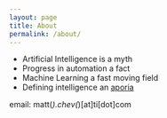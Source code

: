 ```yaml
---
layout: page
title: About
permalink: /about/
---
```


* Artificial Intelligence is a myth
* Progress in automation a fact
* Machine Learning a fast moving field
* Defining intelligence an [aporia](https://en.wikipedia.org/wiki/Aporia)

email: matt(*).chev(*)[at]ti[dot]com
